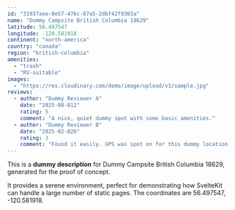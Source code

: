 ```yaml
---
id: "31937aee-0e57-476c-87a5-2dbf42f9303a"
name: "Dummy Campsite British Columbia 18629"
latitude: 56.497547
longitude: -120.581918
continent: "north-america"
country: "canada"
region: "british-columbia"
amenities:
  - "trash"
  - "RV-suitable"
images:
  - "https://res.cloudinary.com/demo/image/upload/v1/sample.jpg"
reviews:
  - author: "Dummy Reviewer A"
    date: "2025-08-012"
    rating: 5
    comment: "A nice, quiet dummy spot with some basic amenities."
  - author: "Dummy Reviewer B"
    date: "2025-02-026"
    rating: 3
    comment: "Found it easily. GPS was spot on for this dummy location."
---
```


This is a **dummy description** for Dummy Campsite British Columbia 18629, generated for the proof of concept.

It provides a serene environment, perfect for demonstrating how SvelteKit can handle a large number of static pages. The coordinates are 56.497547, -120.581918.
